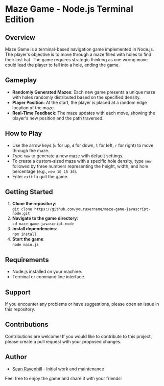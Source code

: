 # Maze Game - Node.js Terminal Edition

## Overview
Maze Game is a terminal-based navigation game implemented in Node.js. The player's objective is to move through a maze filled with holes to find their lost hat. The game requires strategic thinking as one wrong move could lead the player to fall into a hole, ending the game.

## Gameplay
- **Randomly Generated Mazes**: Each new game presents a unique maze with holes randomly distributed based on the specified density.
- **Player Position**: At the start, the player is placed at a random edge location of the maze.
- **Real-Time Feedback**: The maze updates with each move, showing the player's new position and the path traversed.

## How to Play
- Use the arrow keys (`u` for up, `d` for down, `l` for left, `r` for right) to move through the maze.
- Type `new` to generate a new maze with default settings.
- To create a custom-sized maze with a specific hole density, type `new` followed by three numbers representing the height, width, and hole percentage (e.g., `new 10 15 30`).
- Enter `exit` to quit the game.

## Getting Started
1. **Clone the repository**:  
   `git clone https://github.com/yourusername/maze-game-javascript-node.git`
2. **Navigate to the game directory**:  
   `cd maze-game-javascript-node`
3. **Install dependencies**:  
   `npm install`
4. **Start the game**:  
   `node main.js`

## Requirements
- Node.js installed on your machine.
- Terminal or command line interface.

## Support
If you encounter any problems or have suggestions, please open an issue in this repository.

## Contributions
Contributions are welcome! If you would like to contribute to this project, please create a pull request with your proposed changes.

## Author
- [Sean Ravenhill](https://github.com/SeanRavenhill) - Initial work and maintenance

Feel free to enjoy the game and share it with your friends!
